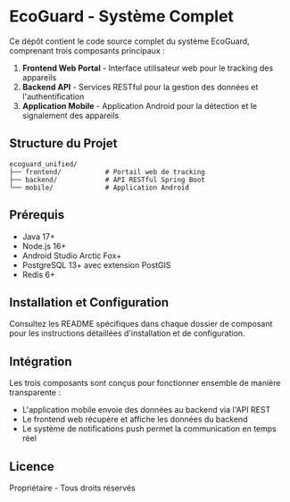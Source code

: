 # EcoGuard - Système Complet

Ce dépôt contient le code source complet du système EcoGuard, comprenant trois composants principaux :

1. **Frontend Web Portal** - Interface utilisateur web pour le tracking des appareils
2. **Backend API** - Services RESTful pour la gestion des données et l'authentification
3. **Application Mobile** - Application Android pour la détection et le signalement des appareils

## Structure du Projet

```
ecoguard_unified/
├── frontend/           # Portail web de tracking
├── backend/            # API RESTful Spring Boot
└── mobile/             # Application Android
```

## Prérequis

- Java 17+
- Node.js 16+
- Android Studio Arctic Fox+
- PostgreSQL 13+ avec extension PostGIS
- Redis 6+

## Installation et Configuration

Consultez les README spécifiques dans chaque dossier de composant pour les instructions détaillées d'installation et de configuration.

## Intégration

Les trois composants sont conçus pour fonctionner ensemble de manière transparente :

- L'application mobile envoie des données au backend via l'API REST
- Le frontend web récupère et affiche les données du backend
- Le système de notifications push permet la communication en temps réel

## Licence

Propriétaire - Tous droits réservés
